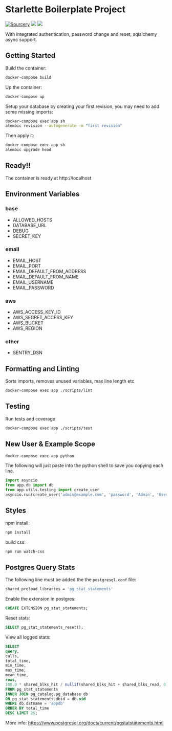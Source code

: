 # Starlette Boilerplate Project

[![Sourcery](https://img.shields.io/badge/Sourcery-refactored-blueviolet.svg)](https://sourcery.ai)
![](https://github.com/accent-starlette/boilerplate-consolidated/workflows/Test/badge.svg?branch=master)
![](https://github.com/accent-starlette/boilerplate-consolidated/workflows/Publish%20to%20ECR/badge.svg?branch=master)

With integrated authentication, password change and reset, sqlalchemy async support.

## Getting Started

Build the container:

```bash
docker-compose build
```

Up the container:

```bash
docker-compose up
```

Setup your database by creating your first revision, you may need to add some missing imports:

```bash
docker-compose exec app sh
alembic revision --autogenerate -m "first revision"
```

Then apply it:

```bash
docker-compose exec app sh
alembic upgrade head
```

## Ready!!

The container is ready at http://localhost

## Environment Variables

### base
- ALLOWED_HOSTS
- DATABASE_URL
- DEBUG
- SECRET_KEY

### email
- EMAIL_HOST
- EMAIL_PORT
- EMAIL_DEFAULT_FROM_ADDRESS
- EMAIL_DEFAULT_FROM_NAME
- EMAIL_USERNAME
- EMAIL_PASSWORD

### aws
- AWS_ACCESS_KEY_ID
- AWS_SECRET_ACCESS_KEY
- AWS_BUCKET
- AWS_REGION

### other
- SENTRY_DSN

## Formatting and Linting

Sorts imports, removes unused variables, max line length etc

```bash
docker-compose exec app ./scripts/lint
```

## Testing

Run tests and coverage

```bash
docker-compose exec app ./scripts/test
```

## New User & Example Scope

```bash
docker-compose exec app python
```

The following will just paste into the python shell to
save you copying each line.

```python
import asyncio
from app.db import db
from app.utils.testing import create_user
asyncio.run(create_user('admin@example.com', 'password', 'Admin', 'User'))
```

## Styles

npm install:

```bash
npm install
```

build css:

```bash
npm run watch-css
```

## Postgres Query Stats

The following line must be added the the `postgresql.conf` file:

```bash
shared_preload_libraries = 'pg_stat_statements'
```

Enable the extension in postgres:

```sql
CREATE EXTENSION pg_stat_statements;
```

Reset stats:

```sql
SELECT pg_stat_statements_reset();
```

View all logged stats:

```sql
SELECT
query,
calls,
total_time,
min_time,
max_time,
mean_time,
rows,
100.0 * shared_blks_hit / nullif(shared_blks_hit + shared_blks_read, 0) AS hit_percent
FROM pg_stat_statements
INNER JOIN pg_catalog.pg_database db
ON pg_stat_statements.dbid = db.oid
WHERE db.datname = 'appdb'
ORDER BY total_time
DESC LIMIT 25;
```

More info: https://www.postgresql.org/docs/current/pgstatstatements.html

